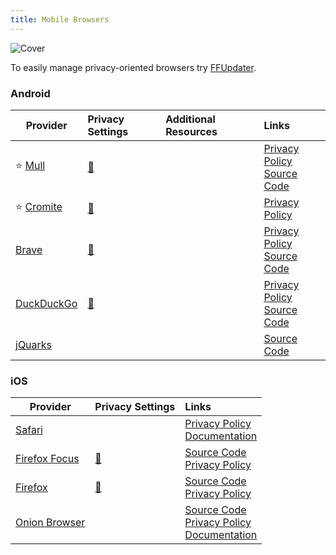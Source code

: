 ```yaml
---
title: Mobile Browsers
---
```


![Cover](/assets/covers/mobile-browsers.png)

To easily manage privacy-oriented browsers try [FFUpdater](https://github.com/Tobi823/ffupdater).

### Android

| Provider | Privacy Settings | Additional Resources | Links |
| --- | :-- | :-- | :-- |
| :star: [Mull](https://divestos.org/pages/our_apps#mull) | <a href="/privacy-settings/software/firefox/mobile">:link:</a> |  | [Privacy Policy](https://divestos.org/pages/privacy_policy)<br/>[Source Code](https://codeberg.org/divested-mobile/mull-fenix)  |
| :star: [Cromite](https://github.com/uazo/cromite) | <a href="https://github.com/StellarSand/privacy-settings/blob/main/Privacy%20Settings/Cromite.md">:link:</a> |  | [Privacy Policy](https://github.com/uazo/cromite/blob/master/docs/PRIVACY_POLICY.md)  |
| [Brave](https://brave.com/) | <a href="https://github.com/StellarSand/privacy-settings/blob/main/Privacy%20Settings/Brave-Mobile.md">:link:</a> |  | [Privacy Policy](https://brave.com/privacy/browser)<br/>[Source Code](https://github.com/brave/brave-browser)  |
| [DuckDuckGo](https://duckduckgo.com/app) | <a href="/privacy-settings/software/browsers/duckduckgo/mobile">:link:</a> |  | [Privacy Policy](https://duckduckgo.com/privacy)<br/>[Source Code](https://github.com/duckduckgo)  |
| [jQuarks](https://f-droid.org/packages/com.oF2pks.jquarks/) |  |  | [Source Code](https://github.com/iotY/android_packages_apps_Jelly/tree/fdroid21)  |

### iOS

| Provider | Privacy Settings | Links |
| --- | :-- | :-- |
| [Safari](https://apple.com/safari) | | [Privacy Policy](https://apple.com/legal/privacy/data/en/safari)<br/>[Documentation](https://support.apple.com/guide/safari/welcome/mac) |
| [Firefox Focus](https://apps.apple.com/us/app/firefox-focus-privacy-browser/id1055677337) | <a href="https://github.com/StellarSand/privacy-settings/blob/main/Privacy%20Settings/Firefox-Focus.md">:link:</a> | [Source Code](https://github.com/mozilla-mobile/firefox-ios)<br/>[Privacy Policy](https://www.mozilla.org/legal/privacy/firefox.html)
| [Firefox](https://apps.apple.com/us/app/firefox-private-safe-browser/id989804926) | <a href="/privacy-settings/software/firefox/mobile">:link:</a> | [Source Code](https://github.com/mozilla-mobile/firefox-ios)<br/>[Privacy Policy](https://www.mozilla.org/legal/privacy/firefox.html)
| [Onion Browser](https://onionbrowser.com/) | | [Source Code](https://github.com/OnionBrowser/OnionBrowser)<br/>[Privacy Policy](https://onionbrowser.com/privacy-policy)<br/>[Documentation](https://onionbrowser.com/faqs)
